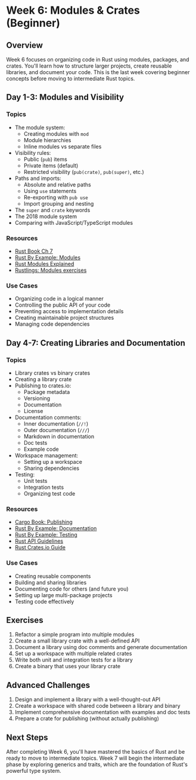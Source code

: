 # Week 6: Modules & Crates (Beginner)

## Overview

Week 6 focuses on organizing code in Rust using modules, packages, and crates. You'll learn how to structure larger projects, create reusable libraries, and document your code. This is the last week covering beginner concepts before moving to intermediate Rust topics.

## Day 1-3: Modules and Visibility

### Topics

- The module system:
  - Creating modules with `mod`
  - Module hierarchies
  - Inline modules vs separate files
- Visibility rules:
  - Public (`pub`) items
  - Private items (default)
  - Restricted visibility (`pub(crate)`, `pub(super)`, etc.)
- Paths and imports:
  - Absolute and relative paths
  - Using `use` statements
  - Re-exporting with `pub use`
  - Import grouping and nesting
- The `super` and `crate` keywords
- The 2018 module system
- Comparing with JavaScript/TypeScript modules

### Resources

- [Rust Book Ch 7](https://doc.rust-lang.org/book/ch07-00-managing-growing-projects-with-packages-crates-and-modules.html)
- [Rust By Example: Modules](https://doc.rust-lang.org/rust-by-example/mod.html)
- [Rust Modules Explained](https://aloso.github.io/2021/03/28/module-system.html)
- [Rustlings: Modules exercises](https://github.com/rust-lang/rustlings/)

### Use Cases

- Organizing code in a logical manner
- Controlling the public API of your code
- Preventing access to implementation details
- Creating maintainable project structures
- Managing code dependencies

## Day 4-7: Creating Libraries and Documentation

### Topics

- Library crates vs binary crates
- Creating a library crate
- Publishing to crates.io:
  - Package metadata
  - Versioning
  - Documentation
  - License
- Documentation comments:
  - Inner documentation (`//!`)
  - Outer documentation (`///`)
  - Markdown in documentation
  - Doc tests
  - Example code
- Workspace management:
  - Setting up a workspace
  - Sharing dependencies
- Testing:
  - Unit tests
  - Integration tests
  - Organizing test code

### Resources

- [Cargo Book: Publishing](https://doc.rust-lang.org/cargo/reference/publishing.html)
- [Rust By Example: Documentation](https://doc.rust-lang.org/rust-by-example/meta/doc.html)
- [Rust By Example: Testing](https://doc.rust-lang.org/rust-by-example/testing.html)
- [Rust API Guidelines](https://rust-lang.github.io/api-guidelines/)
- [Rust Crates.io Guide](https://doc.rust-lang.org/cargo/reference/publishing.html)

### Use Cases

- Creating reusable components
- Building and sharing libraries
- Documenting code for others (and future you)
- Setting up large multi-package projects
- Testing code effectively

## Exercises

1. Refactor a simple program into multiple modules
2. Create a small library crate with a well-defined API
3. Document a library using doc comments and generate documentation
4. Set up a workspace with multiple related crates
5. Write both unit and integration tests for a library
6. Create a binary that uses your library crate

## Advanced Challenges

1. Design and implement a library with a well-thought-out API
2. Create a workspace with shared code between a library and binary
3. Implement comprehensive documentation with examples and doc tests
4. Prepare a crate for publishing (without actually publishing)

## Next Steps

After completing Week 6, you'll have mastered the basics of Rust and be ready to move to intermediate topics. Week 7 will begin the intermediate phase by exploring generics and traits, which are the foundation of Rust's powerful type system.
